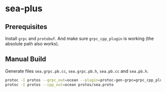 # sea-plus

## Prerequisites

Install `grpc` and `protobuf`. And make sure `grpc_cpp_plugin` is working (the absolute path also works).

## Manual Build

Generate files `sea.grpc.pb.cc`, `sea.grpc.pb.h`, `sea.pb.cc` and `sea.pb.h`.

```bash
protoc -I protos --grpc_out=ocean --plugin=protoc-gen-grpc=grpc_cpp_plugin protos/sea.proto
protoc -I protos --cpp_out=ocean protos/sea.proto
```
